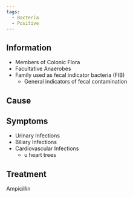 ```yaml
---
tags:
  - Bacteria
  - Positive
---
```

## Information 
- Members of Colonic Flora
- Facultative Anaerobes
- Family used as fecal indicator bacteria (FIB)
	- General indicators of fecal contamination
## Cause

## Symptoms
- Urinary Infections
- Biliary Infections
- Cardiovascular Infections
	- u heart trees

## Treatment 
Ampicillin


